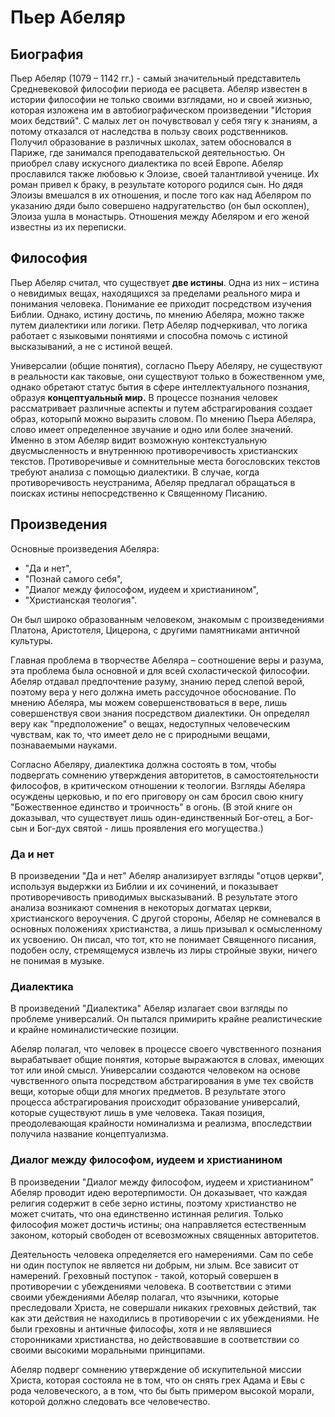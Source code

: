 # Пьер Абеляр

## Биография

Пьер Абеляр (1079 – 1142 гг.) - самый значительный представитель Средневековой философии периода ее  расцвета. Абеляр известен в истории философии не только своими взглядами, но и своей жизнью, которая изложена им в автобиографическом произведении "История моих бедствий". С малых лет он почувствовал у себя тягу к знаниям, а потому отказался от наследства в пользу своих родственников. Получил образование в различных школах, затем обосновался в Париже, где занимался преподавательской деятельностью. Он приобрел славу искусного диалектика по всей Европе. Абеляр прославился также любовью к Элоизе, своей талантливой ученице. Их роман привел к браку, в результате которого родился сын. Но дядя Элоизы вмешался в их отношения, и после того как над Абеляром по указанию дяди было совершено надругательство (он был оскоплен), Элоиза ушла в монастырь. Отношения между Абеляром и его женой известны из их переписки.



## Философия

Пьер Абеляр считал, что существует **две истины**. Одна из них – истина о невидимых вещах, находящихся за пределами реального мира и понимания человека. Понимание ее приходит посредством изучения Библии. Однако, истину достичь, по мнению Абеляра, можно также путем диалектики или логики. Петр Абеляр подчеркивал, что логика работает с языковыми понятиями и способна помочь с истиной высказываний, а не с истиной вещей. 

Универсалии (общие понятия), согласно Пьеру Абеляру, не существуют в реальности как таковые, они существуют только в божественном уме, однако обретают статус бытия в сфере интеллектуального познания, образуя **концептуальный мир.** В процессе познания человек рассматривает различные аспекты и путем абстрагирования создает образ, которыпй можно выразить словом. По мнению Пьера Абеляра, слово имеет определенное звучание и одно или более значений. Именно в этом Абеляр видит возможную контекстуальную двусмысленность и внутреннюю противоречивость христианских текстов. Противоречивые и сомнительные места богословских текстов требуют анализа с помощью диалектики. В случае, когда противоречивость неустранима, Абеляр предлагал обращаться в поисках истины непосредственно к Священному Писанию.



## Произведения

Основные произведения Абеляра: 

- "Да и нет",
- "Познай самого себя", 
- "Диалог между философом, иудеем и христианином", 
- "Христианская теология".

Он был широко образованным человеком, знакомым с произведениями Платона, Аристотеля, Цицерона, с другими памятниками античной культуры.

Главная проблема в творчестве Абеляра – соотношение веры и разума, эта проблема была основной и для всей схоластической философии. Абеляр отдавал предпочтение разуму, знанию перед слепой верой, поэтому вера у него должна иметь рассудочное обоснование. По мнению Абеляра, мы можем совершенствоваться в вере, лишь совершенствуя свои знания посредством диалектики. Он определял веру как "предположение" о вещах, недоступных человеческим чувствам, как то, что имеет дело не с природными вещами, познаваемыми науками.

Согласно Абеляру, диалектика должна состоять в том, чтобы подвергать сомнению утверждения авторитетов, в самостоятельности философов, в критическом отношении к теологии. Взгляды Абеляра осуждены церковью, и по его приговору он сам бросил свою книгу "Божественное единство и троичность" в огонь. (В этой книге он доказывал, что существует лишь один-единственный Бог-отец, а Бог-сын и Бог-дух святой - лишь проявления его могущества.)



### Да и нет

В произведении "Да и нет" Абеляр анализирует взгляды "отцов церкви", используя выдержки из Библии и их сочинений, и показывает противоречивость приводимых высказываний. В результате этого анализа возникают сомнения в некоторых догматах церкви, христианского вероучения. С другой стороны, Абеляр не сомневался в основных положениях христианства, а лишь призывал к осмысленному их усвоению. Он писал, что тот, кто не понимает Священного писания, подобен ослу, стремящемуся извлечь из лиры стройные звуки, ничего не понимая в музыке.



### Диалектика

В произведений "Диалектика" Абеляр излагает свои взгляды по проблеме универсалий. Он пытался примирить крайне реалистические и крайне номиналистические позиции.

Абеляр полагал, что человек в процессе своего чувственного познания вырабатывает общие понятия, которые выражаются в словах, имеющих тот или иной смысл. Универсалии создаются человеком на основе чувственного опыта посредством абстрагирования в уме тех свойств вещи, которые общи для многих предметов. В результате этого процесса абстрагирования происходит образование универсалий, которые существуют лишь в уме человека. Такая позиция, преодолевающая крайности номинализма и реализма, впоследствии получила название концептуализма. 



### Диалог между философом, иудеем и христианином

В произведении "Диалог между философом, иудеем и христианином" Абеляр проводит идею веротерпимости. Он доказывает, что каждая религия содержит в себе зерно истины, поэтому христианство не может считать, что она единственно истинная религия. Только философия может достичь истины; она направляется естественным законом, который свободен от всевозможных священных авторитетов.

Деятельность человека определяется его намерениями. Сам по себе ни один поступок не является ни добрым, ни злым. Все зависит от намерений. Греховный поступок - такой, который совершен в противоречии с убеждениями человека. В соответствии с этими своими убеждениями Абеляр полагал, что язычники, которые преследовали Христа, не совершали никаких греховных действий, так как эти действия не находились в противоречии с их убеждениями. Не были греховны и античные философы, хотя и не являвшиеся сторонниками христианства, но действовавшие в соответствии со своими высокими моральными принципами.

Абеляр подверг сомнению утверждение об искупительной миссии Христа, которая состояла не в том, что он снять грех Адама и Евы с рода человеческого, а в том, что бы быть примером высокой морали, которой должно следовать все человечество.

